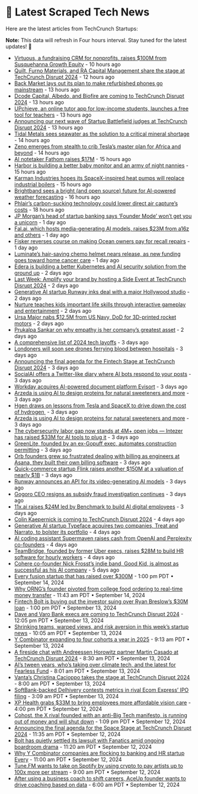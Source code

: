 
# 📰 Latest Scraped Tech News

Here are the latest articles from TechCrunch Startups:

**Note:** This data will refresh in Four hours interval. Stay tuned for the latest updates! 🔄
- [Virtuous, a fundraising CRM for nonprofits, raises $100M from Susquehanna Growth Equity](https://techcrunch.com/2024/09/19/virtuous-a-fundraising-crm-for-nonprofits-raises-100m-from-susquehanna-growth-equity/) - 10 hours ago
- [Quilt, Furno Materials, and RA Capital Management share the stage at TechCrunch Disrupt 2024](https://techcrunch.com/2024/09/19/quilt-furno-materials-and-ra-capital-management-share-the-stage-at-techcrunch-disrupt-2024/) - 12 hours ago
- [Back Market lays out its plan to make refurbished phones go mainstream](https://techcrunch.com/2024/09/19/back-market-lays-out-its-plan-to-make-refurbished-phones-mainstream/) - 13 hours ago
- [Dcode Capital, Albedo, and Biofire are coming to TechCrunch Disrupt 2024](https://techcrunch.com/2024/09/19/dcode-capital-albedo-and-biofire-are-coming-to-techcrunch-disrupt-2024/) - 13 hours ago
- [UPchieve, an online tutor app for low-income students, launches a free tool for teachers](https://techcrunch.com/2024/09/19/upchieve-online-tutor-app-low-income-students-launches-free-tool-teachers/) - 13 hours ago
- [Announcing our next wave of Startup Battlefield judges at TechCrunch Disrupt 2024](https://techcrunch.com/2024/09/19/announcing-startup-battlefield-judges-at-techcrunch-disrupt-2024/) - 13 hours ago
- [Tidal Metals sees seawater as the solution to a critical mineral shortage](https://techcrunch.com/2024/09/19/tidal-metals-sees-seawater-as-the-solution-to-a-critical-mineral-shortage/) - 14 hours ago
- [Zeno emerges from stealth to crib Tesla’s master plan for Africa and beyond](https://techcrunch.com/2024/09/19/zeno-emerges-from-stealth-to-crib-teslas-master-plan-for-africa-and-beyond/) - 14 hours ago
- [AI notetaker Fathom raises $17M](https://techcrunch.com/2024/09/19/ai-notetaker-fathom-raises-17m/) - 15 hours ago
- [Harbor is building a better baby monitor and an army of night nannies](https://techcrunch.com/2024/09/19/harbor-is-building-a-better-baby-monitor-and-an-army-of-night-nannies/) - 15 hours ago
- [Karman Industries hopes its SpaceX-inspired heat pumps will replace industrial boilers](https://techcrunch.com/2024/09/19/karman-industries-hopes-its-spacex-inspired-heat-pumps-will-replace-industrial-boilers/) - 15 hours ago
- [Brightband sees a bright (and open source) future for AI-powered weather forecasting](https://techcrunch.com/2024/09/19/brightband-sees-a-bright-and-open-source-future-for-ai-powered-weather-forecasting/) - 16 hours ago
- [Phlair’s carbon-sucking technology could lower direct air capture’s costs](https://techcrunch.com/2024/09/19/phlairs-carbon-sucking-technology-could-lower-direct-air-captures-costs/) - 18 hours ago
- [JP Morgan’s head of startup banking says ‘Founder Mode’ won’t get you a unicorn](https://techcrunch.com/podcast/jp-morgans-head-of-startup-banking-says-founder-mode-wont-get-you-a-unicorn/) - 1 day ago
- [Fal.ai, which hosts media-generating AI models, raises $23M from a16z and others](https://techcrunch.com/2024/09/18/fal-ai-which-hosts-media-generating-ai-models-raises-23m-from-a16z-and-others/) - 1 day ago
- [Fisker reverses course on making Ocean owners pay for recall repairs](https://techcrunch.com/2024/09/18/fisker-reverses-course-on-making-ocean-owners-pay-for-recall-repairs/) - 1 day ago
- [Luminate’s hair-saving chemo helmet nears release, as new funding goes toward home cancer care](https://techcrunch.com/2024/09/18/luminates-hair-saving-chemo-helmet-nears-release-as-new-funding-goes-toward-home-cancer-care/) - 1 day ago
- [Edera is building a better Kubernetes and AI security solution from the ground up](https://techcrunch.com/2024/09/18/edera-is-building-a-better-kubernetes-and-ai-security-solution-from-the-ground-up/) - 2 days ago
- [Last Week: Amplify your brand by hosting a Side Event at TechCrunch Disrupt 2024](https://techcrunch.com/2024/09/18/last-week-amplify-your-brand-by-hosting-a-side-event-at-techcrunch-disrupt-2024/) - 2 days ago
- [Generative AI startup Runway inks deal with a major Hollywood studio](https://techcrunch.com/2024/09/18/generative-ai-startup-runway-inks-deal-with-a-major-hollywood-studio/) - 2 days ago
- [Nurture teaches kids important life skills through interactive gameplay and entertainment](https://techcrunch.com/2024/09/18/nurture-teaches-kids-important-life-skills-through-interactive-gameplay-and-entertainment/) - 2 days ago
- [Ursa Major nabs $12.5M from US Navy, DoD for 3D-printed rocket motors](https://techcrunch.com/2024/09/17/ursa-major-nabs-12-5m-from-u-s-navy-dod-for-3d-printed-rocket-motors/) - 2 days ago
- [Prukalpa Sankar on why empathy is her company’s greatest asset](https://techcrunch.com/podcast/prukalpa-sankar-on-why-empathy-is-her-companys-greatest-asset/) - 2 days ago
- [A comprehensive list of 2024 tech layoffs](https://techcrunch.com/2024/09/17/tech-layoffs-2024-list/) - 3 days ago
- [Londoners will soon see drones ferrying blood between hospitals](https://techcrunch.com/2024/09/17/londoners-will-soon-see-drones-ferrying-blood-between-hospitals/) - 3 days ago
- [Announcing the final agenda for the Fintech Stage at TechCrunch Disrupt 2024](https://techcrunch.com/2024/09/17/announcing-the-final-agenda-for-the-fintech-stage-at-techcrunch-disrupt-2024/) - 3 days ago
- [SocialAI offers a Twitter-like diary where AI bots respond to your posts](https://techcrunch.com/2024/09/17/socialai-offers-a-twitter-like-diary-where-ai-bots-respond-to-your-posts/) - 3 days ago
- [Workday acquires AI-powered document platform Evisort](https://techcrunch.com/2024/09/17/workday-acquires-ai-powered-document-platform-evisort/) - 3 days ago
- [Arzeda is using AI to design proteins for natural sweeteners and more](https://techcrunch.com/2024/09/17/arzeda-is-using-ai-to-design-proteins-for-artificial-sweeteners-and-more/) - 3 days ago
- [Hgen draws on lessons from Tesla and SpaceX to drive down the cost of hydrogen ](https://techcrunch.com/2024/09/17/hgen-draws-on-lessons-from-tesla-and-spacex-to-drive-down-the-cost-of-hydrogen/) - 3 days ago
- [Arzeda is using AI to design proteins for natural sweeteners and more](https://techcrunch.com/2024/09/17/arzeda-is-using-ai-to-design-proteins-for-artificial-sweeteners-and-more/) - 3 days ago
- [The cybersecurity labor gap now stands at 4M+ open jobs — Intezer has raised $33M for AI tools to plug it](https://techcrunch.com/2024/09/17/the-cybersecurity-labor-gap-now-stands-at-4m-open-jobs-intezer-has-raised-33m-for-ai-tools-to-plug-it/) - 3 days ago
- [GreenLite, founded by an ex-Gopuff exec, automates construction permitting](https://techcrunch.com/2024/09/17/greenlite-founded-by-an-ex-gopuff-exec-automates-construction-permitting/) - 3 days ago
- [Orb founders grew so frustrated dealing with billing as engineers at Asana, they built their own billing software](https://techcrunch.com/2024/09/17/orb-builds-billing-infrastructure-so-businesses-dont-have-to/) - 3 days ago
- [Quick-commerce startup Flink raises another $150M at a valuation of nearly $1B](https://techcrunch.com/2024/09/16/flink-the-quick-commerce-startup-raises-another-150m-at-a-valuation-of-just-under-1b/) - 3 days ago
- [Runway announces an API for its video-generating AI models](https://techcrunch.com/2024/09/16/runway-announces-an-api-for-its-video-generating-models/) - 3 days ago
- [Gogoro CEO resigns as subsidy fraud investigation continues](https://techcrunch.com/2024/09/16/gogoro-ceo-resigns-as-subsidy-fraud-investigation-continues/) - 3 days ago
- [11x.ai raises $24M led by Benchmark to build AI digital employees](https://techcrunch.com/2024/09/16/ai-digital-employee-startup-11xai-raises-24m-led-by-benchmark/) - 3 days ago
- [Colin Kaepernick is coming to TechCrunch Disrupt 2024](https://techcrunch.com/2024/09/16/colin-kaepernick-is-coming-to-techcrunch-disrupt-2024/) - 4 days ago
- [Generative AI startup Typeface acquires two companies, Treat and Narrato, to bolster its portfolio](https://techcrunch.com/2024/09/16/generative-ai-startup-typeface-acquires-two-companies-treat-and-narrato-to-bolster-its-portfolio/) - 4 days ago
- [AI coding assistant Supermaven raises cash from OpenAI and Perplexity co-founders](https://techcrunch.com/2024/09/16/ai-coding-assistant-supermaven-raises-cash-from-openai-and-perplexity-founders/) - 4 days ago
- [TeamBridge, founded by former Uber execs, raises $28M to build HR software for hourly workers](https://techcrunch.com/2024/09/16/teambridge-founded-by-former-uber-execs-sells-hr-software-for-hourly-workers/) - 4 days ago
- [Cohere co-founder Nick Frosst’s indie band, Good Kid, is almost as successful as his AI company](https://techcrunch.com/2024/09/15/cohere-co-founder-nick-frossts-indie-band-good-kid-is-almost-as-successful-as-his-ai-company/) - 5 days ago
- [Every fusion startup that has raised over $300M](https://techcrunch.com/2024/09/14/every-fusion-startup-that-has-raised-over-300m/) - 1:00 pm PDT • September 14, 2024
- [Why ORNG’s founder pivoted from college food ordering to real-time money transfer](https://techcrunch.com/2024/09/14/why-orngs-founder-pivoted-from-college-food-ordering-to-real-time-money-transfer/) - 11:43 am PDT • September 14, 2024
- [Fintech Bolt is buying out the investor suing over Ryan Breslow’s $30M loan](https://techcrunch.com/2024/09/13/fintech-bolt-is-buying-out-the-investor-suing-over-ryan-breslows-30m-loan/) - 1:00 pm PDT • September 13, 2024
- [Dave and Varo Bank execs are coming to TechCrunch Disrupt 2024](https://techcrunch.com/2024/09/13/chime-and-dave-execs-are-coming-to-techcrunch-disrupt-2024/) - 12:05 pm PDT • September 13, 2024
- [Shrinking teams, warped views, and risk aversion in this week’s startup news](https://techcrunch.com/2024/09/13/some-startups-and-investors-are-more-risk-averse-than-others/) - 10:05 am PDT • September 13, 2024
- [Y Combinator expanding to four cohorts a year in 2025](https://techcrunch.com/2024/09/13/y-combinator-expanding-to-four-cohorts-a-year-in-2025/) - 9:13 am PDT • September 13, 2024
- [A fireside chat with Andreessen Horowitz partner Martin Casado at TechCrunch Disrupt 2024](https://techcrunch.com/2024/09/13/a-fireside-chat-with-andreessen-horowitz-partner-martin-casado-at-techcrunch-disrupt-2024/) - 8:30 am PDT • September 13, 2024
- [AI’s tween years, who’s taking over climate tech, and the latest for Fearless Fund](https://techcrunch.com/podcast/ais-tween-years-whos-taking-over-climate-tech-and-the-latest-for-fearless-fund/) - 8:01 am PDT • September 13, 2024
- [Vanta’s Christina Cacioppo takes the stage at TechCrunch Disrupt 2024](https://techcrunch.com/2024/09/13/vantas-christina-cacioppo-takes-the-stage-at-techcrunch-disrupt-2024/) - 8:00 am PDT • September 13, 2024
- [SoftBank-backed Delhivery contests metrics in rival Ecom Express’ IPO filing](https://techcrunch.com/2024/09/13/softbank-backed-delhivery-contests-metrics-in-rival-ecom-express-ipo-filing/) - 3:09 am PDT • September 13, 2024
- [XP Health grabs $33M to bring employees more affordable vision care](https://techcrunch.com/2024/09/12/xp-health-grabs-32m-to-bring-employees-more-affordable-vision-care/) - 4:00 pm PDT • September 12, 2024
- [Cohost, the X rival founded with an anti-Big Tech manifesto, is running out of money and will shut down](https://techcrunch.com/2024/09/12/cohost-the-x-rival-founded-with-an-anti-big-tech-manifesto-is-running-out-of-money-and-will-shut-down/) - 1:09 pm PDT • September 12, 2024
- [Announcing the final agenda for the Space Stage at TechCrunch Disrupt 2024](https://techcrunch.com/2024/09/12/announcing-the-final-agenda-for-the-space-stage-at-techcrunch-disrupt-2024/) - 11:35 am PDT • September 12, 2024
- [Bolt has quietly settled its lawsuit with Fanatics amid ongoing boardroom drama](https://techcrunch.com/2024/09/12/bolt-has-quietly-settled-its-lawsuit-with-fanatics-amid-ongoing-boardroom-drama/) - 11:20 am PDT • September 12, 2024
- [Why Y Combinator companies are flocking to banking and HR startup Every](https://techcrunch.com/2024/09/12/why-y-combinator-companies-are-flocking-to-new-banking-hr-startup-every/) - 11:00 am PDT • September 12, 2024
- [Tune.FM wants to take on Spotify by using crypto to pay artists up to 100x more per stream](https://techcrunch.com/2024/09/12/tune-fm-wants-to-take-on-spotify-by-using-crypto-to-pay-artists-up-to-100x-more-per-stream/) - 9:00 am PDT • September 12, 2024
- [After using a business coach to shift careers, AceUp founder wants to drive coaching based on data](https://techcrunch.com/2024/09/12/aceup-provides-data-driven-coaching-to-help-companies-improve-their-workplaces/) - 6:00 am PDT • September 12, 2024